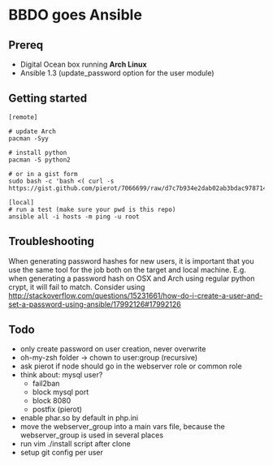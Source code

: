 BBDO goes Ansible
=================

Prereq
------

- Digital Ocean box running **Arch Linux**
- Ansible 1.3 (update_password option for the user module)

Getting started
---------------

````
[remote]

# update Arch
pacman -Syy

# install python
pacman -S python2

# or in a gist form
sudo bash -c 'bash <( curl -s https://gist.github.com/pierot/7066699/raw/d7c7b934e2dab02ab3bdac978714c106fa7929d6/arch_for_ansible)'

[local]
# run a test (make sure your pwd is this repo)
ansible all -i hosts -m ping -u root
````

Troubleshooting
---------------

When generating password hashes for new users, it is important
that you use the same tool for the job both on the target
and local machine. E.g. when generating a password hash on
OSX and Arch using regular python crypt, it will fail to match.
Consider using http://stackoverflow.com/questions/15231661/how-do-i-create-a-user-and-set-a-password-using-ansible/17992126#17992126

Todo
----
- only create password on user creation, never overwrite
- oh-my-zsh folder -> chown to user:group (recursive)
- ask pierot if node should go in the webserver role or common role
- think about:
   mysql user?
  - fail2ban
  - block mysql port
  - block 8080
  - postfix (pierot)
- enable phar.so by default in php.ini
- move the webserver_group into a main vars file, because the webserver_group is used in several places
- run vim ./install script after clone
- setup git config per user

